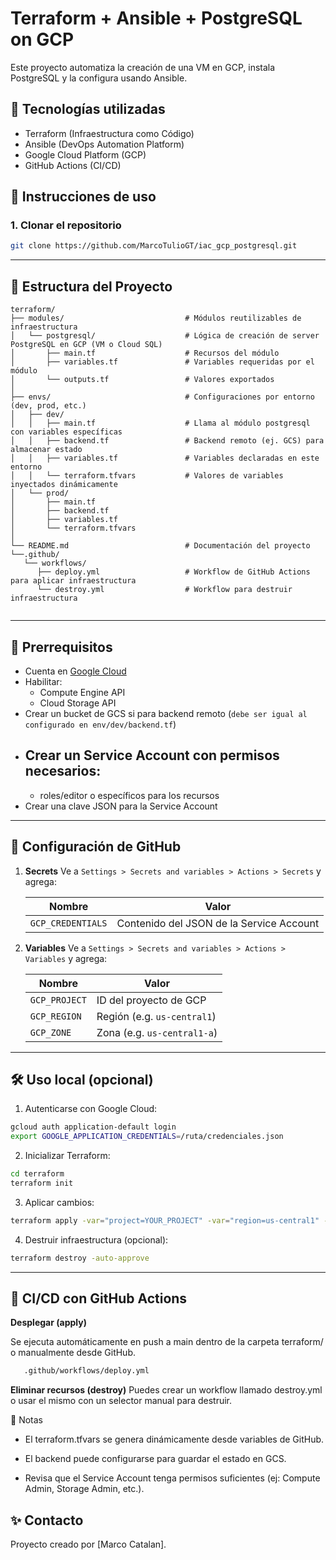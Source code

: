 # Terraform + Ansible + PostgreSQL on GCP

Este proyecto automatiza la creación de una VM en GCP, instala PostgreSQL y la configura usando Ansible.

## 🧰 Tecnologías utilizadas
- Terraform (Infraestructura como Código)
- Ansible (DevOps Automation Platform)
- Google Cloud Platform (GCP)
- GitHub Actions (CI/CD)

## 🚀 Instrucciones de uso

### 1. Clonar el repositorio
```bash
git clone https://github.com/MarcoTulioGT/iac_gcp_postgresql.git
```
---

## 📁 Estructura del Proyecto

```text
terraform/
├── modules/                           # Módulos reutilizables de infraestructura
│   └── postgresql/                    # Lógica de creación de server PostgreSQL en GCP (VM o Cloud SQL)
│       ├── main.tf                    # Recursos del módulo
│       ├── variables.tf               # Variables requeridas por el módulo
│       └── outputs.tf                 # Valores exportados
│
├── envs/                              # Configuraciones por entorno (dev, prod, etc.)
│   ├── dev/
│   │   ├── main.tf                    # Llama al módulo postgresql con variables específicas
│   │   ├── backend.tf                 # Backend remoto (ej. GCS) para almacenar estado
│   │   ├── variables.tf               # Variables declaradas en este entorno
│   │   └── terraform.tfvars           # Valores de variables inyectados dinámicamente
│   └── prod/
│       ├── main.tf
│       ├── backend.tf
│       ├── variables.tf
│       └── terraform.tfvars
│
└── README.md                          # Documentación del proyecto
└──.github/
   └── workflows/
      ├── deploy.yml                   # Workflow de GitHub Actions para aplicar infraestructura
      └── destroy.yml                  # Workflow para destruir infraestructura
                       
```
---

## 🧩 Prerrequisitos

- Cuenta en [Google Cloud](https://console.cloud.google.com/)
- Habilitar:
  - Compute Engine API
  - Cloud Storage API
- Crear un bucket de GCS si para backend remoto (`debe ser igual al configurado en env/dev/backend.tf`)  
- Crear un Service Account con permisos necesarios:
  - 
  - roles/editor o específicos para los recursos
- Crear una clave JSON para la Service Account

---

## 🔐 Configuración de GitHub

1. **Secrets**
   Ve a `Settings > Secrets and variables > Actions > Secrets` y agrega:

   | Nombre              | Valor                                      |
   |---------------------|--------------------------------------------|
   | `GCP_CREDENTIALS`   | Contenido del JSON de la Service Account   |

2. **Variables**
   Ve a `Settings > Secrets and variables > Actions > Variables` y agrega:

   | Nombre         | Valor                   |
   |----------------|-------------------------|
   | `GCP_PROJECT`  | ID del proyecto de GCP  |
   | `GCP_REGION`   | Región (e.g. `us-central1`) |
   | `GCP_ZONE`     | Zona (e.g. `us-central1-a`) |

---

## 🛠️ Uso local (opcional)

1. Autenticarse con Google Cloud:

```bash
gcloud auth application-default login
export GOOGLE_APPLICATION_CREDENTIALS=/ruta/credenciales.json
```

2. Inicializar Terraform:

```bash
cd terraform
terraform init
```

3. Aplicar cambios:
```bash
terraform apply -var="project=YOUR_PROJECT" -var="region=us-central1" -var="zone=us-central1-a" -auto-approve
```

4. Destruir infraestructura (opcional):
```bash
terraform destroy -auto-approve
```
---

## 🤖 CI/CD con GitHub Actions

**Desplegar (apply)**

Se ejecuta automáticamente en push a main dentro de la carpeta terraform/ o manualmente desde GitHub.


```bash
   .github/workflows/deploy.yml
   ```

**Eliminar recursos (destroy)**
Puedes crear un workflow llamado destroy.yml o usar el mismo con un selector manual para destruir.

📌 Notas

 - El terraform.tfvars se genera dinámicamente desde variables de GitHub.

 - El backend puede configurarse para guardar el estado en GCS.

 - Revisa que el Service Account tenga permisos suficientes (ej: Compute Admin, Storage Admin, etc.).

## ✨ Contacto
Proyecto creado por [Marco Catalan].
